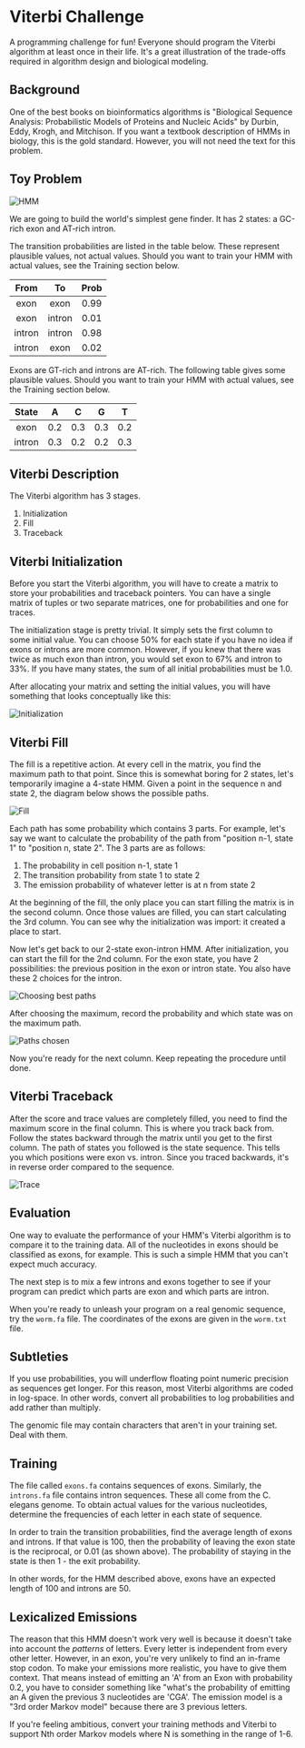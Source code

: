 Viterbi Challenge
=================

A programming challenge for fun! Everyone should program the Viterbi
algorithm at least once in their life. It's a great illustration of the
trade-offs required in algorithm design and biological modeling.

## Background ##

One of the best books on bioinformatics algorithms is "Biological
Sequence Analysis: Probabilistic Models of Proteins and Nucleic Acids"
by Durbin, Eddy, Krogh, and Mitchison. If you want a textbook
description of HMMs in biology, this is the gold standard. However, you
will not need the text for this problem.

## Toy Problem ##

![HMM](img/hmm.png)

We are going to build the world's simplest gene finder. It has 2 states:
a GC-rich exon and AT-rich intron.

The transition probabilities are listed in the table below. These
represent plausible values, not actual values. Should you want to train
your HMM with actual values, see the Training section below.

|  From  |    To  | Prob |
|:------:|:------:|:----:|
| exon   | exon   | 0.99 |
| exon   | intron | 0.01 |
| intron | intron | 0.98 |
| intron | exon   | 0.02 |


Exons are GT-rich and introns are AT-rich. The following table gives
some plausible values. Should you want to train your HMM with actual
values, see the Training section below.

|  State |  A  |  C  |  G  |  T  |
|:------:|:---:|:---:|:---:|:---:|
| exon   | 0.2 | 0.3 | 0.3 | 0.2 |
| intron | 0.3 | 0.2 | 0.2 | 0.3 |

## Viterbi Description ##

The Viterbi algorithm has 3 stages.

1. Initialization
2. Fill
3. Traceback

## Viterbi Initialization ##

Before you start the Viterbi algorithm, you will have to create a matrix
to store your probabilities and traceback pointers. You can have a
single matrix of tuples or two separate matrices, one for probabilities
and one for traces.

The initialization stage is pretty trivial. It simply sets the first
column to some initial value. You can choose 50% for each state if you
have no idea if exons or introns are more common. However, if you knew
that there was twice as much exon than intron, you would set exon to 67%
and intron to 33%. If you have many states, the sum of all initial
probabilities must be 1.0.

After allocating your matrix and setting the initial values, you will
have something that looks conceptually like this:

![Initialization](img/init.png)

## Viterbi Fill ##

The fill is a repetitive action. At every cell in the matrix, you find
the maximum path to that point. Since this is somewhat boring for 2
states, let's temporarily imagine a 4-state HMM. Given a point in the
sequence n and state 2, the diagram below shows the possible paths.

![Fill](img/max.png)

Each path has some probability which contains 3 parts. For example,
let's say we want to calculate the probability of the path from
"position n-1, state 1" to "position n, state 2". The 3 parts are as
follows:

1. The probability in cell position n-1, state 1
2. The transition probability from state 1 to state 2
3. The emission probability of whatever letter is at n from state 2

At the beginning of the fill, the only place you can start filling the
matrix is in the second column. Once those values are filled, you can
start calculating the 3rd column. You can see why the initialization was
import: it created a place to start.

Now let's get back to our 2-state exon-intron HMM. After initialization,
you can start the fill for the 2nd column. For the exon state, you have
2 possibilities: the previous position in the exon or intron state. You
also have these 2 choices for the intron.

![Choosing best paths](img/fill1.png)

After choosing the maximum, record the probability and which state was
on the maximum path.

![Paths chosen](img/fill2.png)

Now you're ready for the next column. Keep repeating the procedure until
done.

## Viterbi Traceback ##

After the score and trace values are completely filled, you need to find
the maximum score in the final column. This is where you track back
from. Follow the states backward through the matrix until you get to the
first column. The path of states you followed is the state sequence.
This tells you which positions were exon vs. intron. Since you traced
backwards, it's in reverse order compared to the sequence.

![Trace](img/trace.png)

## Evaluation ##

One way to evaluate the performance of your HMM's Viterbi algorithm is
to compare it to the training data. All of the nucleotides in exons
should be classified as exons, for example. This is such a simple HMM
that you can't expect much accuracy.

The next step is to mix a few introns and exons together to see if your
program can predict which parts are exon and which parts are intron.

When you're ready to unleash your program on a real genomic sequence,
try the `worm.fa` file. The coordinates of the exons are given in the
`worm.txt` file.

## Subtleties ##

If you use probabilities, you will underflow floating point numeric
precision as sequences get longer. For this reason, most Viterbi
algorithms are coded in log-space. In other words, convert all
probabilities to log probabilities and add rather than multiply.

The genomic file may contain characters that aren't in your training
set. Deal with them.

## Training ##

The file called `exons.fa` contains sequences of exons. Similarly, the
`introns.fa` file contains intron sequences. These all come from the C.
elegans genome. To obtain actual values for the various nucleotides,
determine the frequencies of each letter in each state of sequence.

In order to train the transition probabilities, find the average length
of exons and introns. If that value is 100, then the probability of
leaving the exon state is the reciprocal, or 0.01 (as shown above). The
probability of staying in the state is then 1 - the exit probability.

In other words, for the HMM described above, exons have an expected
length of 100 and introns are 50.

## Lexicalized Emissions ##

The reason that this HMM doesn't work very well is because it doesn't
take into account the _patterns_ of letters. Every letter is independent
from every other letter. However, in an exon, you're very unlikely to
find an in-frame stop codon. To make your emissions more realistic, you
have to give them context. That means instead of emitting an 'A' from an
Exon with probability 0.2, you have to consider something like "what's
the probability of emitting an A given the previous 3 nucleotides are
'CGA'. The emission model is a "3rd order Markov model" because there
are 3 previous letters.

If you're feeling ambitious, convert your training methods and Viterbi
to support Nth order Markov models where N is something in the range of
1-6.

